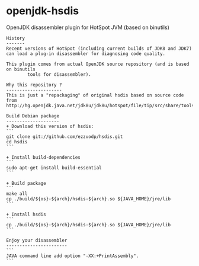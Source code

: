openjdk-hsdis
=============

OpenJDK disassembler plugin for HotSpot JVM (based on binutils)

    History
    -------
    Recent versions of HotSpot (including current builds of JDK8 and JDK7)
    can load a plug-in disassembler for diagnosing code quality.

    This plugin comes from actual OpenJDK source repository (and is based on binutils
            tools for disassembler).

    Why this repository ?
    ---------------------
    This is just a "repackaging" of original hsdis based on source code from
    http://hg.openjdk.java.net/jdk8u/jdk8u/hotspot/file/tip/src/share/tools/hsdis/

    Build Debian package
    --------------------
    + Download this version of hsdis:
    ```
    git clone git://github.com/ezzuodp/hsdis.git
    cd hsdis
    ```

    + Install build-dependencies
    ```
    sudo apt-get install build-essential 
    ```

    + Build package
    ```
    make all
    cp ./build/${os}-${arch}/hsdis-${arch}.so ${JAVA_HOME}/jre/lib
    ```

    + Install hsdis
    ```
    cp ./build/${os}-${arch}/hsdis-${arch}.so ${JAVA_HOME}/jre/lib
    ```

    Enjoy your disassembler
    -----------------------
    ```
    JAVA command line add option "-XX:+PrintAssembly".
    ```
